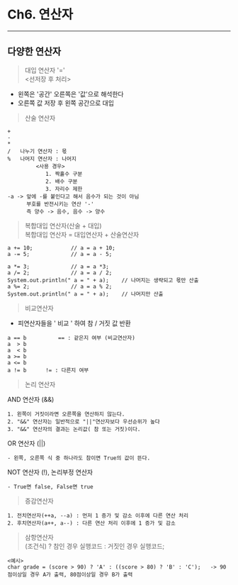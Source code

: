 # Ch6. 연산자
---
다양한 연산자
---
> 대입 연산자 '='<br>
<선저장 후 처리>
- 왼쪽은 '공간' 오른쪽은 '값'으로 해석한다
- 오른쪽 값 저장 후 왼쪽 공간으로 대입
> 산술 연산자<br>
```
+
- 
*
/	나누기 연산자 : 몫
%	나머지 연산자 : 나머지 
         <사용 경우>
            1. 짝홀수 구분
            2. 배수 구분
            3. 자리수 제한
-a -> 앞에 -를 붙인다고 해서 음수가 되는 것이 아님
      부호를 반전시키는 연산 '-'
      즉 양수 -> 음수, 음수 -> 양수
```
> 복합대입 연산자(산술 + 대입)<br>
복합대입 연산자 = 대입연산자 + 산술연산자
```
a += 10;			// a = a + 10;
a -= 5;				// a = a - 5;
	
a *= 3;				// a = a *3;
a /= 2;				// a = a / 2;
System.out.println(" a = " + a);	// 나머지는 생략되고 몫만 산출
a %= 2;				// a = a % 2;
System.out.println(" a = " + a);	// 나머지만 산출
```	
> 비교연산자<br>
- 피연산자들을 ' 비교 ' 하여 참 / 거짓 값 반환
```		
a == b          == : 같은지 여부 (비교연산자)
a  > b
a  < b
a >= b
a <= b
a != b		!= : 다른지 여부
```		
> 논리 연산자<br>
		
AND 연산자 (&&) 
```
1. 왼쪽이 거짓이라면 오른쪽을 연산하지 않는다.
2. "&&" 연산자는 일반적으로 "||"연산자보다 우선순위가 높다	
3. "&&" 연산자의 결과는 논리값( 참 또는 거짓)이다.
```		
OR 연산자 (||)
```
- 왼쪽, 오른쪽 식 중 하나라도 참이면 True의 값이 뜬다.
```		
NOT 연산자 (!), 논리부정 연산자
```
- True면 false, False면 true
```
> 증감연산자<br>
```
1. 전치연산자(++a, --a) : 먼저 1 증가 및 감소 이후에 다른 연산 처리
2. 후치연산자(a++, a--) : 다른 연산 처리 이후에 1 증가 및 감소
```
> 삼항연산자<br>
(조건식) ? 참인 경우 실행코드 : 거짓인 경우 실행코드;
```
<예시>
char grade = (score > 90) ? 'A' : ((score > 80) ? 'B' : 'C');	-> 90점이상일 경우 A가 출력, 80점이상일 경우 B가 출력
```
					
